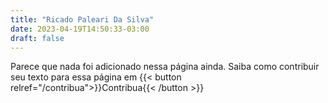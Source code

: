 ```yaml
---
title: "Ricado Paleari Da Silva"
date: 2023-04-19T14:50:33-03:00
draft: false
---
```


Parece que nada foi adicionado nessa página ainda.
Saiba como contribuir seu texto para essa página em {{< button relref="/contribua">}}Contribua{{< /button >}}

